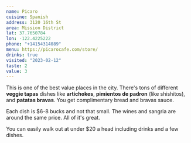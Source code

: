 ```yaml
---
name: Picaro
cuisine: Spanish
address: 3120 16th St
area: Mission District
lat: 37.7650784
lon: -122.4225222
phone: "+14154314089"
menu: https://picarocafe.com/store/
drinks: true
visited: "2023-02-12"
taste: 2
value: 3
---
```


This is one of the best value places in the city. There's tons of different **veggie tapas** dishes like **artichokes**, **pimientos de padron** (like shishitos), and **patatas bravas**. You get complimentary bread and bravas sauce. 

Each dish is $6-8 bucks and not that small. The wines and sangria are around the same price. All of it's great.

You can easily walk out at under $20 a head including drinks and a few dishes.
